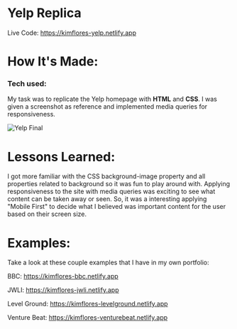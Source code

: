 # Yelp Replica

Live Code: https://kimflores-yelp.netlify.app

# How It's Made:
### Tech used: 
My task was to replicate the Yelp homepage with **HTML** and **CSS**. I was given a screenshot as reference and implemented media queries for responsiveness. 

![Yelp Final](yelpimg.png)




# Lessons Learned:
I got more familiar with the CSS background-image property and all properties related to background so it was fun to play around with. 
Applying responsiveness to the site with media queries was exciting to see what content can be taken away or seen. So, it was a interesting applying "Mobile First" to decide what I believed was important content for the user based on their screen size. 


# Examples:
Take a look at these couple examples that I have in my own portfolio:

BBC: https://kimflores-bbc.netlify.app

JWLI: https://kimflores-jwli.netlify.app

Level Ground: https://kimflores-levelground.netlify.app

Venture Beat: https://kimflores-venturebeat.netlify.app
